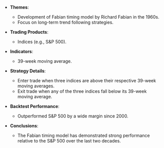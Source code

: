 - **Themes**: 
  - Development of Fabian timing model by Richard Fabian in the 1960s.
  - Focus on long-term trend following strategies.

- **Trading Products**:
  - Indices (e.g., S&P 500).

- **Indicators**:
  - 39-week moving average.

- **Strategy Details**:
  - Enter trade when three indices are above their respective 39-week moving averages.
  - Exit trade when any of the three indices fall below its 39-week moving average.

- **Backtest Performance**:
  - Outperformed S&P 500 by a wide margin since 2000.

- **Conclusions**:
  - The Fabian timing model has demonstrated strong performance relative to the S&P 500 over the last two decades.

